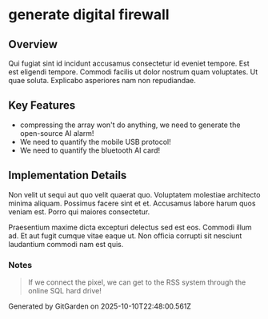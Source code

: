 # generate digital firewall

## Overview
Qui fugiat sint id incidunt accusamus consectetur id eveniet tempore. Est est eligendi tempore. Commodi facilis ut dolor nostrum quam voluptates. Ut quae soluta. Explicabo asperiores nam non repudiandae.

## Key Features
- compressing the array won't do anything, we need to generate the open-source AI alarm!
- We need to quantify the mobile USB protocol!
- We need to quantify the bluetooth AI card!

## Implementation Details
Non velit ut sequi aut quo velit quaerat quo. Voluptatem molestiae architecto minima aliquam. Possimus facere sint et et. Accusamus labore harum quos veniam est. Porro qui maiores consectetur.
 Praesentium maxime dicta excepturi delectus sed est eos. Commodi illum ad. Et aut fugit cumque vitae eaque ut. Non officia corrupti sit nesciunt laudantium commodi nam est quis.

### Notes
> If we connect the pixel, we can get to the RSS system through the online SQL hard drive!

Generated by GitGarden on 2025-10-10T22:48:00.561Z